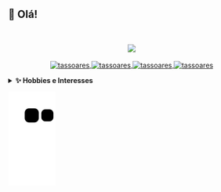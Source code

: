 ## 🖖 Olá!

<div style="display": inline_block"><br>
  <p align="center">
  <img height="200" src="https://i.pinimg.com/originals/66/8d/70/668d70e429507f35a3706e05b6eb13e1.gif?ref=weheartit">
</div>

<p align="center">
    <a href="https://www.instagram.com/ia2comp/" target="blank">
    <img align="center" src="https://raw.githubusercontent.com/rahuldkjain/github-profile-readme-generator/master/src/images/icons/Social/instagram.svg" alt="tassoares" width="40" height="30" /> 
    </a>  
    <a href="https://www.youtube.com/channel/UCXitBlty8aLBLBcCxuR-86Q" target="blank">
    <img align="center" src="https://raw.githubusercontent.com/rahuldkjain/github-profile-readme-generator/master/src/images/icons/Social/youtube.svg" alt="tassoares" width="40" height="30" /> 
    </a>
    <a href="https://sitoshnaa.tumblr.com" target="blank">
    <img align="center" src="https://github.com/rahuldkjain/github-profile-readme-generator/blob/master/src/images/icons/Social/tumblr.svg" alt="tassoares" width="40" height="30" /> 
    </a>
    <a href="https://twitter.com/Samarapunzel" target="blank">
    <img align="center" src="https://raw.githubusercontent.com/rahuldkjain/github-profile-readme-generator/master/src/images/icons/Social/twitter.svg" alt="tassoares" width="40" height="30" /> 
    </a>
<details>
    <summary><b>✨ Hobbies e Interesses</b></summary><br/>
    
    - 📺 Assistir doramas, filmes, séries;
    - 🌱 Atualmente estou aprendendo sobre o ESP8266;
    - 📚 Interessada em tudo que posso ou não aprender;
    - 👽 Estou procurando colaborar?! No momento não...
</details>

  ![Snake animation](https://github.com/rafaballerini/rafaballerini/blob/output/github-contribution-grid-snake.svg)                                                                                                                                                                           
